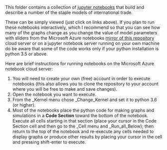 This folder contains a collection of [jupyter notebooks](https://jupyter.org/) that build and describe a number of the staple models of international trade.

These can be simply viewed (just click on links above). If you plan to run these notebooks interactively, 
which I recommend so that you can see how many of the graphs change 
as you change the value of model parameters with sliders from the Microsoft Azure notebooks [mirror of this repository](https://notebooks.azure.com/jhconning/projects/econ-teach/tree/trade) 
cloud server or on a jupyter notebook server running on your own machine do be aware that some of the code works only if your
python installation is python 3.5 or above.  

Here are brief instructions for running notebooks on the Microsoft Azure notebook cloud server:
1. You will need to create your own (free) account in order to execute notebooks (this also allows 
you to clone the repository to your account where you will be free to make and save changes).
2. Open the notebook you want to execute.
3. From the _Kernel menu chose _Change_Kernel and set it to python 3.6 (or higher).
4. Most of the notebooks place the python code for making graphs and simulations in a **Code Section** toward 
the bottom of the notebook. Execute all cells starting in that section (place your cursor in the Code Section cell 
and then go to the _Cell menu and _Run_all_Below); then return to the top of the notebook and re-execute any cells needed to
display graphs or produce other results by placing your cursor in the cell and pressing shift-enter to execute.
